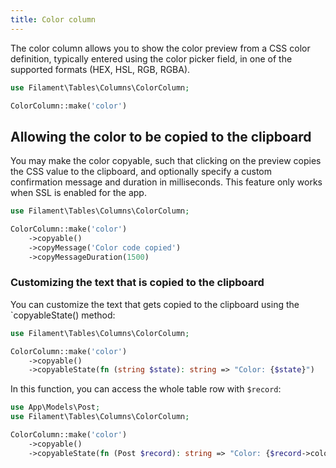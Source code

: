 ```yaml
---
title: Color column
---
```


The color column allows you to show the color preview from a CSS color definition, typically entered using the color picker field, in one of the supported formats (HEX, HSL, RGB, RGBA).

```php
use Filament\Tables\Columns\ColorColumn;

ColorColumn::make('color')
```

## Allowing the color to be copied to the clipboard

You may make the color copyable, such that clicking on the preview copies the CSS value to the clipboard, and optionally specify a custom confirmation message and duration in milliseconds. This feature only works when SSL is enabled for the app.

```php
use Filament\Tables\Columns\ColorColumn;

ColorColumn::make('color')
    ->copyable()
    ->copyMessage('Color code copied')
    ->copyMessageDuration(1500)
```

### Customizing the text that is copied to the clipboard

You can customize the text that gets copied to the clipboard using the `copyableState() method:

```php
use Filament\Tables\Columns\ColorColumn;

ColorColumn::make('color')
    ->copyable()
    ->copyableState(fn (string $state): string => "Color: {$state}")
```

In this function, you can access the whole table row with `$record`:

```php
use App\Models\Post;
use Filament\Tables\Columns\ColorColumn;

ColorColumn::make('color')
    ->copyable()
    ->copyableState(fn (Post $record): string => "Color: {$record->color}")
```

